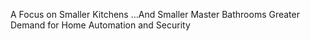 

A Focus on Smaller Kitchens …And Smaller Master Bathrooms
Greater Demand for Home Automation and Security 